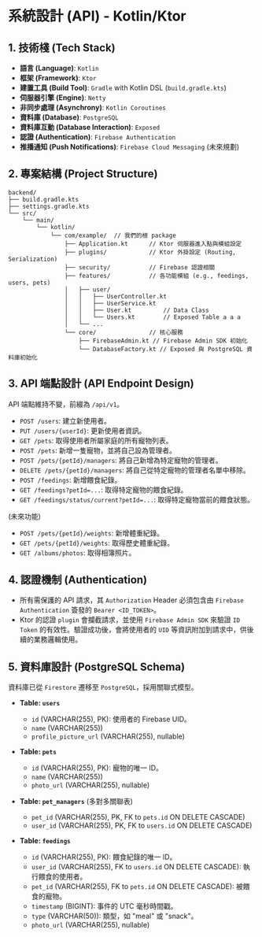 # 系統設計 (API) - Kotlin/Ktor

## 1. 技術棧 (Tech Stack)

*   **語言 (Language)**: `Kotlin`
*   **框架 (Framework)**: `Ktor`
*   **建置工具 (Build Tool)**: `Gradle` with Kotlin DSL (`build.gradle.kts`)
*   **伺服器引擎 (Engine)**: `Netty`
*   **非同步處理 (Asynchrony)**: `Kotlin Coroutines`
*   **資料庫 (Database)**: `PostgreSQL`
*   **資料庫互動 (Database Interaction)**: `Exposed`
*   **認證 (Authentication)**: `Firebase Authentication`
*   **推播通知 (Push Notifications)**: `Firebase Cloud Messaging` (未來規劃)

## 2. 專案結構 (Project Structure)

```
backend/
├── build.gradle.kts
├── settings.gradle.kts
└── src/
    └── main/
        └── kotlin/
            └── com/example/  // 我們的根 package
                ├── Application.kt      // Ktor 伺服器進入點與模組設定
                ├── plugins/            // Ktor 外掛設定 (Routing, Serialization)
                ├── security/           // Firebase 認證相關
                ├── features/           // 各功能模組 (e.g., feedings, users, pets)
                │   ├── user/
                │   │   ├── UserController.kt
                │   │   ├── UserService.kt
                │   │   ├── User.kt         // Data Class
                │   │   └── Users.kt        // Exposed Table a a a
                │   └── ...
                └── core/               // 核心服務
                    ├── FirebaseAdmin.kt // Firebase Admin SDK 初始化
                    └── DatabaseFactory.kt // Exposed 與 PostgreSQL 資料庫初始化
```

## 3. API 端點設計 (API Endpoint Design)

API 端點維持不變，前綴為 `/api/v1`。

*   `POST /users`: 建立新使用者。
*   `PUT /users/{userId}`: 更新使用者資訊。
*   `GET /pets`: 取得使用者所屬家庭的所有寵物列表。
*   `POST /pets`: 新增一隻寵物，並將自己設為管理者。
*   `POST /pets/{petId}/managers`: 將自己新增為特定寵物的管理者。
*   `DELETE /pets/{petId}/managers`: 將自己從特定寵物的管理者名單中移除。
*   `POST /feedings`: 新增餵食紀錄。
*   `GET /feedings?petId=...`: 取得特定寵物的餵食紀錄。
*   `GET /feedings/status/current?petId=...`: 取得特定寵物當前的餵食狀態。

(未來功能)
*   `POST /pets/{petId}/weights`: 新增體重紀錄。
*   `GET /pets/{petId}/weights`: 取得歷史體重紀錄。
*   `GET /albums/photos`: 取得相簿照片。

## 4. 認證機制 (Authentication)

*   所有需保護的 API 請求，其 `Authorization` Header 必須包含由 `Firebase Authentication` 簽發的 `Bearer <ID_TOKEN>`。
*   Ktor 的認證 `plugin` 會攔截請求，並使用 `Firebase Admin SDK` 來驗證 `ID Token` 的有效性。驗證成功後，會將使用者的 `UID` 等資訊附加到請求中，供後續的業務邏輯使用。

## 5. 資料庫設計 (PostgreSQL Schema)

資料庫已從 `Firestore` 遷移至 `PostgreSQL`，採用關聯式模型。

*   **Table: `users`**
    *   `id` (VARCHAR(255), PK): 使用者的 Firebase UID。
    *   `name` (VARCHAR(255))
    *   `profile_picture_url` (VARCHAR(255), nullable)

*   **Table: `pets`**
    *   `id` (VARCHAR(255), PK): 寵物的唯一 ID。
    *   `name` (VARCHAR(255))
    *   `photo_url` (VARCHAR(255), nullable)

*   **Table: `pet_managers`** (多對多關聯表)
    *   `pet_id` (VARCHAR(255), PK, FK to `pets.id` ON DELETE CASCADE)
    *   `user_id` (VARCHAR(255), PK, FK to `users.id` ON DELETE CASCADE)

*   **Table: `feedings`**
    *   `id` (VARCHAR(255), PK): 餵食紀錄的唯一 ID。
    *   `user_id` (VARCHAR(255), FK to `users.id` ON DELETE CASCADE): 執行餵食的使用者。
    *   `pet_id` (VARCHAR(255), FK to `pets.id` ON DELETE CASCADE): 被餵食的寵物。
    *   `timestamp` (BIGINT): 事件的 UTC 毫秒時間戳。
    *   `type` (VARCHAR(50)): 類型，如 "meal" 或 "snack"。
    *   `photo_url` (VARCHAR(255), nullable)
